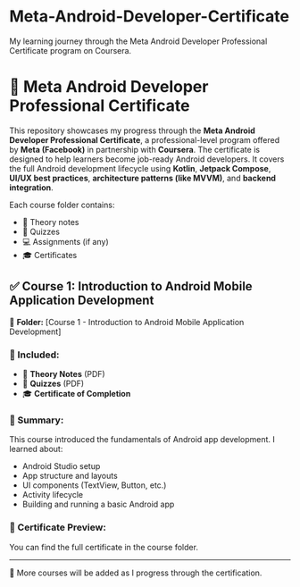 # Meta-Android-Developer-Certificate
My learning journey through the Meta Android Developer Professional Certificate program on Coursera.

# 📱 Meta Android Developer Professional Certificate

This repository showcases my progress through the **Meta Android Developer Professional Certificate**, a professional-level program offered by **Meta (Facebook)** in partnership with **Coursera**.
The certificate is designed to help learners become job-ready Android developers. It covers the full Android development lifecycle using **Kotlin**, **Jetpack Compose**, **UI/UX best practices**, **architecture patterns (like MVVM)**, and **backend integration**.

Each course folder contains:
- 📘 Theory notes
- 📝 Quizzes
- 💻 Assignments (if any)
- 🎓 Certificates

## ✅ Course 1: Introduction to Android Mobile Application Development

📁 **Folder:** [Course 1 - Introduction to Android Mobile Application Development] 

### 📄 Included:
- 📘 **Theory Notes** (PDF)
- 📝 **Quizzes** (PDF)
- 🎓 **Certificate of Completion**

### 🧠 Summary:
This course introduced the fundamentals of Android app development. I learned about:
- Android Studio setup
- App structure and layouts
- UI components (TextView, Button, etc.)
- Activity lifecycle
- Building and running a basic Android app

### 🏅 Certificate Preview:
You can find the full certificate in the course folder.

---

📌 More courses will be added as I progress through the certification.
